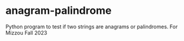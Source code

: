 # anagram-palindrome
Python program to test if two strings are anagrams or palindromes. For Mizzou Fall 2023
